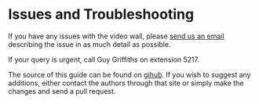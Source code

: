 # Issues and Troubleshooting

If you have any issues with the video wall, please [send us an email](mailto:resc@reading.ac.uk) describing the issue in as much detail as possible.

If your query is urgent, call Guy Griffiths on extension 5217.

The source of this guide can be found on [gihub](https://github.com/Reading-eScience-Centre/vw-guide).  If you wish to suggest any additions, either contact the authors through that site or simply make the changes and send a pull request.
